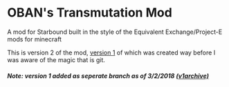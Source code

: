# OBAN's Transmutation Mod
A mod for Starbound built in the style of the Equivalent Exchange/Project-E mods for minecraft

This is version 2 of the mod, [version 1](https://steamcommunity.com/sharedfiles/filedetails/?id=754336641) of which was created way before I was aware of the magic that is git.
##### Note: version 1 added as seperate branch as of 3/2/2018 [(v1archive)](https://github.com/IbraheemRodrigues/oban_transmutation_mod/tree/v1archive)
